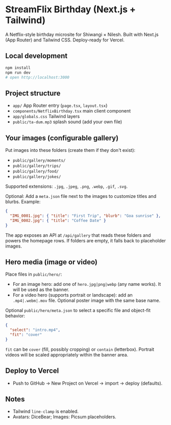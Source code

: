 # StreamFlix Birthday (Next.js + Tailwind)

A Netflix-style birthday microsite for Shiwangi × Nilesh. Built with Next.js (App Router) and Tailwind CSS. Deploy-ready for Vercel.

## Local development

```bash
npm install
npm run dev
# open http://localhost:3000
```

## Project structure

- `app/` App Router entry (`page.tsx`, `layout.tsx`)
- `components/NetflixBirthday.tsx` main client component
- `app/globals.css` Tailwind layers
- `public/ta-dum.mp3` splash sound (add your own file)

## Your images (configurable gallery)

Put images into these folders (create them if they don't exist):

- `public/gallery/moments/`
- `public/gallery/trips/`
- `public/gallery/food/`
- `public/gallery/jokes/`

Supported extensions: `.jpg`, `.jpeg`, `.png`, `.webp`, `.gif`, `.svg`.

Optional: Add a `meta.json` file next to the images to customize titles and blurbs. Example:

```json
{
  "IMG_0001.jpg": { "title": "First Trip", "blurb": "Goa sunrise" },
  "IMG_0002.jpg": { "title": "Coffee Date" }
}
```

The app exposes an API at `/api/gallery` that reads these folders and powers the homepage rows. If folders are empty, it falls back to placeholder images.

## Hero media (image or video)

Place files in `public/hero/`:

- For an image hero: add one of `hero.jpg|png|webp` (any name works). It will be used as the banner.
- For a video hero (supports portrait or landscape): add an `.mp4|.webm|.mov` file. Optional poster image with the same base name.

Optional `public/hero/meta.json` to select a specific file and object-fit behavior:

```json
{
  "select": "intro.mp4",
  "fit": "cover"  
}
```

`fit` can be `cover` (fill, possibly cropping) or `contain` (letterbox). Portrait videos will be scaled appropriately within the banner area.

## Deploy to Vercel

- Push to GitHub → New Project on Vercel → import → deploy (defaults).

## Notes

- Tailwind `line-clamp` is enabled.
- Avatars: DiceBear; Images: Picsum placeholders.

